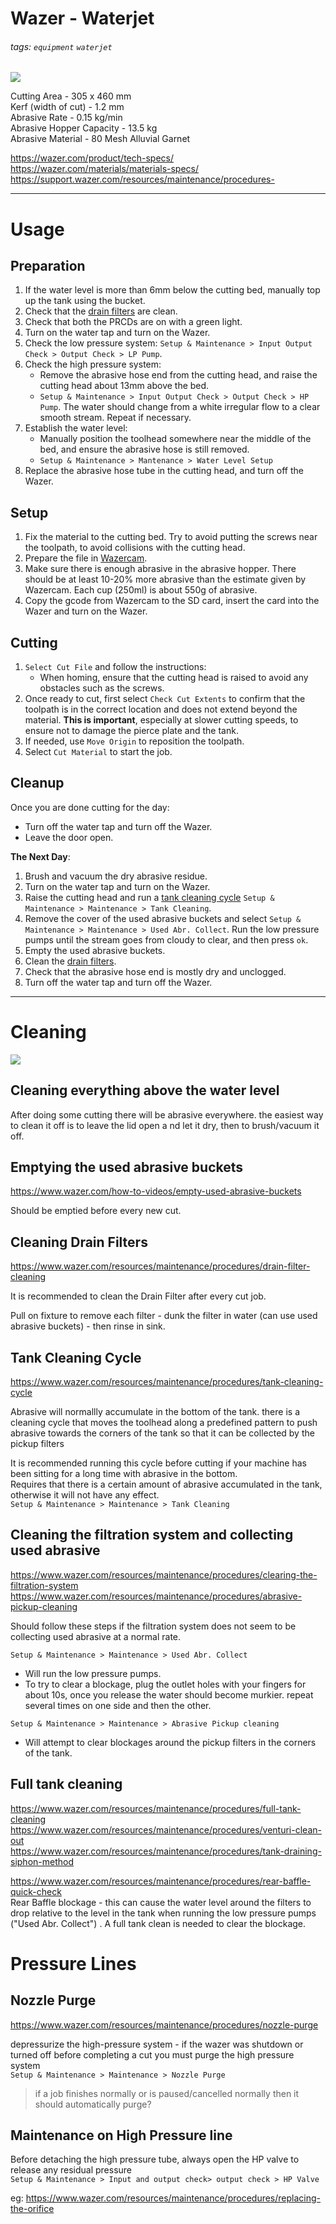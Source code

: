 # Wazer - Waterjet

###### tags: `equipment` `waterjet`

![](https://i.shgcdn.com/6a05dcdc-e72a-4ebd-a6f5-b00e3988d401/-/format/auto/-/preview/3000x3000/-/quality/lighter/)

Cutting Area - 305 x 460 mm  
Kerf (width of cut) - 1.2 mm  
Abrasive Rate - 0.15 kg/min  
Abrasive Hopper Capacity - 13.5 kg  
Abrasive Material - 80 Mesh Alluvial Garnet  

https://wazer.com/product/tech-specs/  
https://wazer.com/materials/materials-specs/  
https://support.wazer.com/resources/maintenance/procedures-  

---

# Usage

## Preparation

1. If the water level is more than 6mm below the cutting bed, manually top up the tank using the bucket.
2. Check that the [drain filters](#cleaning-drain-filters) are clean.
3. Check that both the PRCDs are on with a green light.
4. Turn on the water tap and turn on the Wazer.
5. Check the low pressure system: `Setup & Maintenance > Input Output Check > Output Check > LP Pump`.
6. Check the high pressure system:
    - Remove the abrasive hose end from the cutting head, and raise the cutting head about 13mm above the bed.
    - `Setup & Maintenance > Input Output Check > Output Check > HP Pump`.  The water should change from a white irregular flow to a clear smooth stream.  Repeat if necessary.
7. Establish the water level:
    - Manually position the toolhead somewhere near the middle of the bed, and ensure the abrasive hose is still removed.
    - `Setup & Maintenance > Mantenance > Water Level Setup`
8. Replace the abrasive hose tube in the cutting head, and turn off the Wazer.

## Setup

1. Fix the material to the cutting bed. Try to avoid putting the screws near the toolpath, to avoid collisions with the cutting head.
2. Prepare the file in [Wazercam](https://wam.wazer.com/).
3. Make sure there is enough abrasive in the abrasive hopper.  There should be at least 10-20% more abrasive than the estimate given by Wazercam.  Each cup (250ml) is about 550g of abrasive.
4. Copy the gcode from Wazercam to the SD card, insert the card into the Wazer and turn on the Wazer.

## Cutting

1. `Select Cut File` and follow the instructions:
    - When homing, ensure that the cutting head is raised to avoid any obstacles such as the screws.
2. Once ready to cut, first select `Check Cut Extents` to confirm that the toolpath is in the correct location and does not extend beyond the material.  **This is important**, especially at slower cutting speeds, to ensure not to damage the pierce plate and the tank.
3. If needed, use `Move Origin` to reposition the toolpath.
4. Select `Cut Material` to start the job.

## Cleanup

Once you are done cutting for the day:
 - Turn off the water tap and turn off the Wazer.
 - Leave the door open.

**The Next Day**:
1. Brush and vacuum the dry abrasive residue.
4. Turn on the water tap and turn on the Wazer.
3. Raise the cutting head and run a [tank cleaning cycle](#Tank-Cleaning-Cycle) `Setup & Maintenance > Maintenance > Tank Cleaning`.
4. Remove the cover of the used abrasive buckets and select `Setup & Maintenance > Maintenance > Used Abr. Collect`.  Run the low pressure pumps until the stream goes from cloudy to clear, and then press `ok`.
5. Empty the used abrasive buckets.
6. Clean the [drain filters](#Cleaning-Drain-Filters).
7. Check that the abrasive hose end is mostly dry and unclogged.
4. Turn off the water tap and turn off the Wazer.

---

# Cleaning

![](https://github.com/fablabedp/fablabedp-wiki/raw/main/images/wazer_low_pressure_system.png)


## Cleaning everything above the water level

After doing some cutting there will be abrasive everywhere. the easiest way to clean it off is to leave the lid open a nd let it dry, then to brush/vacuum it off.

## Emptying the used abrasive buckets
https://www.wazer.com/how-to-videos/empty-used-abrasive-buckets

Should be emptied before every new cut.

## Cleaning Drain Filters
https://www.wazer.com/resources/maintenance/procedures/drain-filter-cleaning

It is recommended to clean the Drain Filter after every cut job.

Pull on fixture to remove each filter - dunk the filter in water (can use used abrasive buckets) - then rinse in sink.

## Tank Cleaning Cycle
https://www.wazer.com/resources/maintenance/procedures/tank-cleaning-cycle

Abrasive will normallly accumulate in the bottom of the tank.  there is a cleaning cycle that moves the toolhead along a predefined pattern to push abrasive towards the corners of the tank so that it can be collected by the pickup filters

It is recommended running this cycle before cutting if your machine has been sitting for a long time with abrasive in the bottom.  
Requires that there is a certain amount of abrasive accumulated in the tank, otherwise it will not have any effect.  
`Setup & Maintenance > Maintenance > Tank Cleaning`

## Cleaning the filtration system and collecting used abrasive
https://www.wazer.com/resources/maintenance/procedures/clearing-the-filtration-system  
https://www.wazer.com/resources/maintenance/procedures/abrasive-pickup-cleaning  

Should follow these steps if the filtration system does not seem to be collecting used abrasive at a normal rate.

`Setup & Maintenance > Maintenance > Used Abr. Collect`
 - Will run the low pressure pumps.
 - To try to clear a blockage, plug the outlet holes with your fingers for about 10s, once you release the water should become murkier.  repeat several times on one side and then the other.

`Setup & Maintenance > Maintenance > Abrasive Pickup cleaning`
- Will attempt to clear blockages around the pickup filters in the corners of the tank.

## Full tank cleaning

https://www.wazer.com/resources/maintenance/procedures/full-tank-cleaning  
https://www.wazer.com/resources/maintenance/procedures/venturi-clean-out  
https://www.wazer.com/resources/maintenance/procedures/tank-draining-siphon-method

https://www.wazer.com/resources/maintenance/procedures/rear-baffle-quick-check  
Rear Baffle blockage - this can cause the water level around the filters to drop relative to the level in the tank when running the low pressure pumps ("Used Abr. Collect") .  A full tank clean is needed to clear the blockage.

# Pressure Lines

## Nozzle Purge
https://www.wazer.com/resources/maintenance/procedures/nozzle-purge

depressurize the high-pressure system - if the wazer was shutdown or turned off before completing a cut you must purge the high pressure system  
`Setup & Maintenance > Maintenance > Nozzle Purge`

> if a job finishes normally or is paused/cancelled normally then it should automatically purge?

## Maintenance on High Pressure line

Before detaching the high pressure tube, always open the HP valve to release any residual pressure  
`Setup & Maintenance > Input and output check> output check > HP Valve`

eg: https://www.wazer.com/resources/maintenance/procedures/replacing-the-orifice